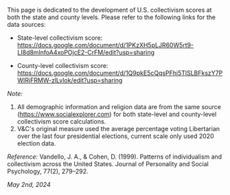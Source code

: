 This page is dedicated to the development of U.S. collectivism scores at both the state and county levels. 
Please refer to the following links for the data sources:

- State-level collectivism score: 
https://docs.google.com/document/d/1PKzXH5pLJR60W5rt9-LI8d8mlnfoA4xoPOjcE2-CrFM/edit?usp=sharing

- County-level collectivism score: 
https://docs.google.com/document/d/1Q9pkE5cQqsPFhi5TlSLBFkszY7PWIRjFRMW-zlLvlok/edit?usp=sharing

*Note:* 
1. All demographic information and religion data are from the same source (https://www.socialexplorer.com) for both state-level and county-level collectivism score calculations. 
2. V&C's original measure used the average percentage voting Libertarian over the last four presidential elections, current scale only used 2020 election data.

*Reference:*
Vandello, J. A., & Cohen, D. (1999). Patterns of individualism and collectivism across the United States. Journal of Personality and Social Psychology, 77(2), 279–292. 

*May 2nd, 2024*
